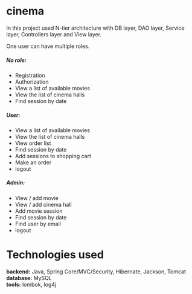# cinema

In this project used N-tier architecture with DB layer, DAO layer, Service layer, Controllers layer and View layer.<br>

One user can have multiple roles.<br>
##### No role:<br>
  - Registration
  - Authorization
  - View a list of available movies
  - View the list of cinema halls
  - Find session by date
##### User:<br>
  - View a list of available movies
  - View the list of cinema halls
  - View order list
  - Find session by date
  - Add sessions to shopping cart
  - Make an order
  - logout
##### Admin:<br>
  - View / add movie
  - View / add cinema hall
  - Add movie session
  - Find session by date
  - Find user by email
  - logout


# Technologies used<br>
**backend:** Java, Spring Core/MVC/Security, Hibernate, Jackson, Tomcat <br>
**database:** MySQL <br>
**tools:** lombok, log4j <br>
